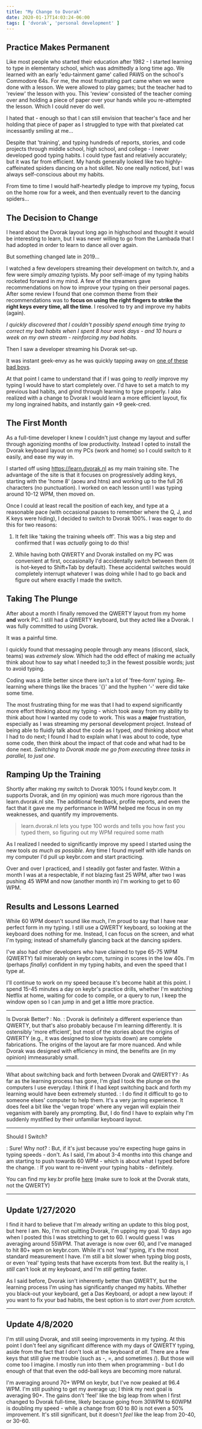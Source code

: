 ```yaml
---
title: "My Change to Dvorak"
date: 2020-01-17T14:03:24-06:00
tags: [ 'dvorak', 'personal development' ]
---
```


## Practice Makes Permanent

Like most people who started their education after 1982 - I started learning to type in elementary school, which was admittedly a long time ago. We learned with an early 'edu-tainment game' called PAWS on the school's Commodore 64s.  For me, the most frustrating part came when we were done with a lesson.  We were allowed to play games; but the teacher had to 'review' the lesson with you.  This 'review' consisted of the teacher coming over and holding a piece of paper over your hands while you re-attempted the lesson.  Which I could never do well.

I hated that - enough so that I can still envision that teacher's face and her holding that piece of paper as I struggled to type with that pixelated cat incessantly smiling at me...

Despite that 'training', and typing hundreds of reports, stories, and code projects through middle school, high school, and college - I never developed good typing habits.  I could type fast and relatively accurately; but it was far from efficient.  My hands generally looked like two highly-caffeinated spiders dancing on a hot skillet.  No one really noticed, but I was always self-conscious about my habits.

From time to time I would half-heartedly pledge to improve my typing, focus on the home row for a week, and then eventually revert to the dancing spiders...

## The Decision to Change

I heard about the Dvorak layout long ago in highschool and thought it would be interesting to learn, but I was never willing to go from the Lambada that I had adopted in order to learn to dance all over again.

But something changed late in 2019...

I watched a few developers streaming their development on twitch.tv, and a few were simply *amazing* typists.  My poor self-image of my typing habits rocketed forward in my mind. A few of the streamers gave recommendations on how to improve your typing on their personal pages.  After some review I found that one common theme from their recommendations was to **focus on using the right fingers to strike the right keys every time, all the time**.  I resolved to try and improve my habits (again).

*I quickly discovered that I couldn't possibly spend enough time trying to correct my bad habits when I spent 8 hour work days - and 10 hours a week on my own stream - reinforcing my bad habits.*

Then I saw a developer streaming his Dvorak set-up.

It was instant geek-envy as he was quickly tapping away on [one of these bad boys](https://www.amazon.com/Kinesis-Advantage2-Keyboard-Typists-KB600QD/dp/B01KBKFT7C).

At that point I came to understand that if I was going to *really* improve my typing I would have to start completely over.  I'd have to set a match to my previous bad habits, and grind through learning to type properly. I also realized with a change to Dvorak I would learn a more efficient layout, fix my long ingrained habits, and instantly gain +9 geek-cred.

## The First Month

As a full-time developer I knew I couldn't just change my layout and suffer through agonizing months of low productivity.  Instead I opted to install the Dvorak keyboard layout on my PCs (work and home) so I could switch to it easily, and ease my way in. 

I started off using https://learn.dvorak.nl as my main training site.  The advantage of the site is that it focuses on progressively adding keys, starting with the 'home 8' (aoeu and htns) and working up to the full 26 characters (no punctuation). I worked on each lesson until I was typing around 10-12 WPM, then moved on.

Once I could at least recall the position of each key, and type at a reasonable pace (with occasional pauses to remember where the Q, J, and K keys were hiding), I decided to switch to Dvorak 100%.  I was eager to do this for two reasons:

1. It felt like 'taking the training wheels off'. This was a big step and confirmed that I was *actually* going to do this!

2. While having both QWERTY and Dvorak installed on my PC was convenient at first, occasionally I'd accidentally switch between them (it is hot-keyed to Shift+Tab by default).  These accidental switches would completely interrupt whatever I was doing while I had to go back and figure out where exactly I made the switch.

## Taking The Plunge

After about a month I finally removed the QWERTY layout from my home **and** work PC.  I still had a QWERTY keyboard, but they acted like a Dvorak.  I was fully committed to using Dvorak.

It was a painful time.

I quickly found that messaging people through any means (discord, slack, teams) was *extremely* slow. Which had the odd effect of making me actually think about how to say what I needed to;3 in the fewest possible words; just to avoid typing.

Coding was a little better since there isn't a lot of 'free-form' typing.  Re-learning where things like the braces '{}' and the hyphen '-' were did take some time.  

The most frustrating thing for me was that I had to expend significantly more effort thinking about my typing - which took away from my ability to think about how I wanted my code to work.  This was a **major** frustration, especially as I was streaming my personal development project.  Instead of being able to fluidly talk about the code as I typed, *and* thinking about what I had to do next; I found I had to explain what I was about to code, type some code, then think about the impact of that code and what had to be done next.  *Switching to Dvorak made me go from executing three tasks in parallel, to just one*.

## Ramping Up the Training

Shortly after making my switch to Dvorak 100% I found keybr.com.  It supports Dvorak, and (in my opinion) was much more rigorous than the learn.dvorak.nl site.  The additional feedback, profile reports, and even the fact that it gave me my performance in WPM helped me focus in on my weaknesses, and quantify my improvements.


>learn.dvorak.nl lets you type 100 words and tells you how fast you typed them, so figuring out my WPM required some math

As I realized I needed to significantly improve my speed I started using the new tools *as much as possible*.  Any time I found myself with idle hands on my computer I'd pull up keybr.com and start practicing.

Over and over I practiced, and I steadily got faster and faster.  Within a month I was at a respectable, if not blazing fast 25 WPM, after two I was pushing 45 WPM and now (another month in) I'm working to get to 60 WPM.


## Results and Lessons Learned

While 60 WPM doesn't sound like much, I'm proud to say that I have near perfect form in my typing.  I still use a QWERTY keyboard, so looking at the keyboard does nothing for me.  Instead, I can focus on the screen, and what I'm typing; instead of shamefully glancing back at the dancing spiders.

I've also had other developers who have claimed to type 65-75 WPM (QWERTY) fail miserably on keybr.com, turning in scores in the low 40s.  I'm (perhaps *finally*) confident in my typing habits, and even the speed that I type at.

I'll continue to work on my speed because it's become habit at this point.  I spend 15-45 minutes a day on keybr's practice drills, whether I'm watching Netflix at home, waiting for code to compile, or a query to run, I keep the window open so I can jump in and get a little more practice.

--- 

Is Dvorak Better?
: No.
: Dvorak is definitely a different experience than QWERTY, but that's also probably because I'm learning differently.  It is ostensibly 'more efficient', but most of the stories about the origins of QWERTY (e.g., it was designed to slow typists down) are complete fabrications.  The origins of the layout are far more nuanced.  And while Dvorak was designed with efficiency in mind, the benefits are (in my opinion) immeasurably small.

--- 

What about switching back and forth between Dvorak and QWERTY?
: As far as the learning process has gone, I'm glad I took the plunge on the computers I use everyday.  I think if I had kept switching back and forth my learning would have been extremely stunted.
: I do find it difficult to go to someone elses' computer to help them.  It's a very jarring experience.  It does feel a bit like the 'vegan trope' where any vegan will explain their veganism with barely any prompting.  But, I do find I have to explain why I'm suddenly mystified by their unfamiliar keyboard layout.

---

Should I Switch?

: Sure!  Why not?
: But, if it's just because you're expecting huge gains in typing speeds - don't.  As I said, I'm about 3-4 months into this change and am starting to push towards 60 WPM - which is about what I typed before the change.
: If you want to re-invent your typing habits - definitely.

You can find my key.br profile [here](https://www.keybr.com/profile/l3gx1xr) (make sure to look at the Dvorak stats, not the QWERTY)

--- 
## Update 1/27/2020

I find it hard to believe that I'm already writing an update to this blog post, but here I am.  No, I'm not quitting Dvorak, I'm upping my goal.  10 days ago when I posted this I was stretching to get to 60.  I would guess I was averaging around 55WPM.  That average is now over 60, and I've managed to hit 80+ wpm on keybr.com.  While it's not 'real' typing, it's the most standard measurement I have.  I'm still a bit slower when typing blog posts, or even 'real' typing tests that have excerpts from text.  But the reality is, I *still* can't look at my keyboard, and I'm *still* getting faster.

As I said before, Dvorak isn't inherently better than QWERTY, but the learning process I'm using has significantly changed my habits.  Whether you black-out your keyboard, get a Das Keyboard, or adopt a new layout: if you want to fix your bad habits, the best option is to *start over from scratch*.

---
## Update 4/8/2020

I'm still using Dvorak, and still seeing improvements in my typing.  At this point I don't feel any significant difference with my days of QWERTY typing, aside from the fact that I don't look at the keyboard *at all*.  There are a few keys that still give me trouble (such as -, =, and sometimes /).  But those will come too I imagine.  I mostly run into them when programming - but I do enough of that that even the odd-ball keys are becoming more natural.

I'm averaging around 70+ WPM on keybr, but I've now peaked at 96.4 WPM.  I'm still pushing to get my average up; I think my next goal is averaging 90+.  The gains don't 'feel' like the big leap from when I first changed to Dvorak full-time, likely because going from 30WPM to 60WPM is doubling my speed - while a change from 60 to 80 is not even a 50% improvement.  It's still significant, but it doesn't *feel* like the leap from 20-40, or 30-60.